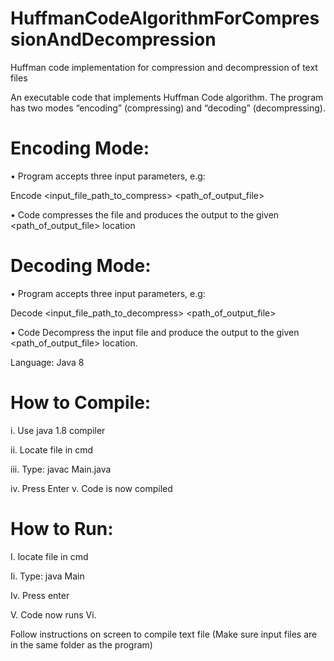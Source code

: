 # HuffmanCodeAlgorithmForCompressionAndDecompression
Huffman code implementation for compression and decompression of text files

An executable code that implements Huffman Code algorithm. 
The program has two modes “encoding” (compressing) and
“decoding” (decompressing). 



# Encoding Mode:

• Program accepts three input parameters, e.g:

 <YourProgramName> Encode <input_file_path_to_compress> <path_of_output_file>
 
• Code compresses the file and produces the output to the given
<path_of_output_file> location 

# Decoding Mode:

• Program accepts three input parameters, e.g:

 <YourProgramName> Decode <input_file_path_to_decompress> <path_of_output_file>
 
• Code Decompress the input file and produce the output to the given
<path_of_output_file> location. 


Language: Java 8 
 
# How to Compile: 

i. Use java 1.8 compiler 

ii. Locate file in cmd 

iii. Type: javac Main.java 

iv. Press Enter v. Code is now compiled 

# How to Run: 

I. locate file in cmd 

Ii. Type: java Main 

Iv. Press enter 

V. Code now runs Vi. 

Follow instructions on screen to compile text file (Make sure input files are in the same folder as the program)
